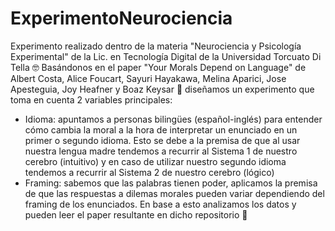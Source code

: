 # ExperimentoNeurociencia
Experimento realizado dentro de la materia "Neurociencia y Psicología Experimental" de la Lic. en Tecnología Digital de la Universidad Torcuato Di Tella 🤓 Basándonos en el paper "Your Morals Depend on Language" de Albert Costa, Alice Foucart, Sayuri Hayakawa, Melina Aparici, Jose Apesteguia, Joy Heafner y Boaz Keysar 🧪 diseñamos un experimento que toma en cuenta 2 variables principales:
- Idioma: apuntamos a personas bilingües (español-inglés) para entender cómo cambia la moral a la hora de interpretar un enunciado en un primer o segundo idioma. Esto se debe a la premisa de que al usar nuestra lengua madre tendemos a recurrir al Sistema 1 de nuestro cerebro (intuitivo) y en caso de utilizar nuestro segundo idioma tendemos a recurrir al Sistema 2 de nuestro cerebro (lógico)
- Framing: sabemos que las palabras tienen poder, aplicamos la premisa de que las respuestas a dilemas morales pueden variar dependiendo del framing de los enunciados. 
En base a esto analizamos los datos y pueden leer el paper resultante en dicho repositorio 👀
